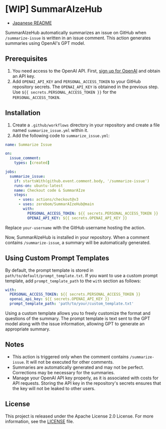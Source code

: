 # [WIP] SummarAIzeHub
- [Japanese README](README.md)

SummarAIzeHub automatically summarizes an issue on GitHub when `/summarize-issue` is written in an issue comment. This action generates summaries using OpenAI's GPT model.
## Prerequisites

1. You need access to the OpenAI API. First, [sign up for OpenAI](https://platform.openai.com/account/api-keys) and obtain an API key.
2. Add `OPENAI_API_KEY` and `PERSONAL_ACCESS_TOKEN` to your GitHub repository secrets. The `OPENAI_API_KEY` is obtained in the previous step. Use `${{ secrets.PERSONAL_ACCESS_TOKEN }}` for the `PERSONAL_ACCESS_TOKEN`.

## Installation

1. Create a `.github/workflows` directory in your repository and create a file named `summarize_issue.yml` within it.
2. Add the following code to `summarize_issue.yml`:

```yaml
name: Summarize Issue

on:
  issue_comment:
    types: [created]

jobs:
  summarize_issue:
    if: startsWith(github.event.comment.body, '/summarize-issue')
    runs-on: ubuntu-latest
    name: Checkout code & SummarAIze
    steps:
      - uses: actions/checkout@v3
      - uses: zerebom/SummarAIzeHub@main
        with:
          PERSONAL_ACCESS_TOKEN: ${{ secrets.PERSONAL_ACCESS_TOKEN }}
          OPENAI_API_KEY: ${{ secrets.OPENAI_API_KEY }}

```

Replace `your-username` with the GitHub username hosting the action.

Now, SummarAIzeHub is installed in your repository. When a comment contains `/summarize-issue`, a summary will be automatically generated.

## Using Custom Prompt Templates

By default, the prompt template is stored in `path/to/default/prompt_template.txt`. If you want to use a custom prompt template, add `prompt_template_path` to the `with` section as follows:

```yaml
with:
  PERSONAL_ACCESS_TOKEN: ${{ secrets.PERSONAL_ACCESS_TOKEN }}
  openai_api_key: ${{ secrets.OPENAI_API_KEY }}
  prompt_template_path: 'path/to/your/custom_template.txt'
```

Using a custom template allows you to freely customize the format and questions of the summary. The prompt template is text sent to the GPT model along with the issue information, allowing GPT to generate an appropriate summary.

## Notes

- This action is triggered only when the comment contains `/summarize-issue`. It will not be executed for other comments.
- Summaries are automatically generated and may not be perfect. Corrections may be necessary for the summaries.
- Manage your OpenAI API key properly, as it is associated with costs for API requests. Storing the API key in the repository's secrets ensures that the key will not be leaked to other users.

## License

This project is released under the Apache License 2.0 License. For more information, see the [LICENSE](LICENSE) file.
